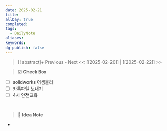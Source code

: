 ```yaml
---
date: 2025-02-21
title: 
allDay: true
completed: 
tags:
  - DailyNote
aliases: 
keywords: 
dg-publish: false
---
```

>[! abstract]+ Previous - Next
><< [[2025-02-20]] | [[2025-02-22]] >>

> ☑ **Check Box**

- [ ] solidworks 어셈블리 
- [ ] 카톡파일 보내기
- [ ] 4시 안전교육

<br>

> 🧠 **Idea Note**

- 

